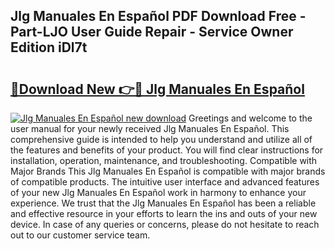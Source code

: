 ## Jlg Manuales En Español PDF Download Free - Part-LJO User Guide Repair - Service Owner Edition iDl7t

# <h2><a href="http://bc28321.oget.top/?id=Jlg+Manuales+En+Espa%c3%b1ol">🔗Download New 👉🔴 Jlg Manuales En Español</a></h2>

[![Jlg Manuales En Español new download](https://i.imgur.com/5g1atiW.png)](http://bc28321.oget.top/?id=Jlg+Manuales+En+Espa%c3%b1ol)
Greetings and welcome to the user manual for your newly received Jlg Manuales En Español. This comprehensive guide is intended to help you understand and utilize all of the features and benefits of your product. You will find clear instructions for installation, operation, maintenance, and troubleshooting. Compatible with Major Brands This Jlg Manuales En Español is compatible with major brands of compatible products. The intuitive user interface and advanced features of your new Jlg Manuales En Español work in harmony to enhance your experience. We trust that the Jlg Manuales En Español has been a reliable and effective resource in your efforts to learn the ins and outs of your new device. In case of any queries or concerns, please do not hesitate to reach out to our customer service team.
